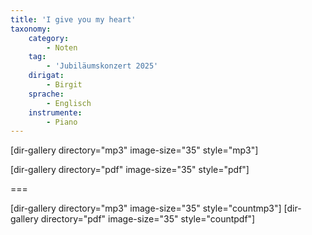```yaml
---
title: 'I give you my heart'
taxonomy:
    category:
        - Noten
    tag:
        - 'Jubiläumskonzert 2025'
    dirigat:
        - Birgit
    sprache:
        - Englisch
    instrumente:
        - Piano
---
```


[dir-gallery directory="mp3" image-size="35" style="mp3"]

[dir-gallery directory="pdf" image-size="35" style="pdf"]

===

[dir-gallery directory="mp3" image-size="35" style="countmp3"]
[dir-gallery directory="pdf" image-size="35" style="countpdf"]